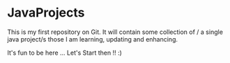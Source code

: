 # JavaProjects
This is my first repository on Git. It will contain some collection of / a single java project/s those I am learning, updating and enhancing.

It's fun to be here ... Let's Start then !! :)
